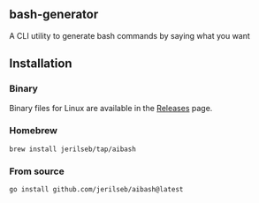## bash-generator

A CLI utility to generate bash commands by saying what you want

## Installation

### Binary
Binary files for Linux are available in the [Releases](https://github.com/jerilseb/aibash/releases) page.

### Homebrew

```
brew install jerilseb/tap/aibash
```

### From source
```
go install github.com/jerilseb/aibash@latest
```